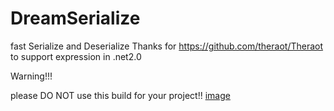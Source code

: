# DreamSerialize
fast Serialize and Deserialize
Thanks for  https://github.com/theraot/Theraot  to support expression in .net2.0

Warning!!!

please DO NOT use this build for your project!!
[image](https://github.com/pk27602017/DreamSerialize/tree/master/Image/Img.png)
